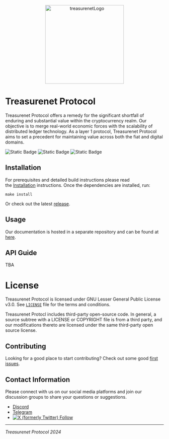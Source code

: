 <p align="center">  
  <a href="https://treasurenet.io">  
    <img alt="treasurenetLogo" src="https://raw.githubusercontent.com/treasurenetprotocol/docs/feature/1.0.3/static/img/logo_tn_github.png" width="250" />  
  </a>  
</p>  

# Treasurenet Protocol 

Treasurenet Protocol offers a remedy for the significant shortfall of enduring and substantial value within the cryptocurrency realm. Our objective is to merge real-world economic forces with the scalability of distributed ledger technology. As a layer 1 protocol, Treasurenet Protocol aims to set a precedent for maintaining value across both the fiat and digital domains.

<img alt="Static Badge" src="https://img.shields.io/badge/license-LGPL_3.0-blue">  <img alt="Static Badge" src="https://img.shields.io/badge/Golang-v1.22-orange">  <img alt="Static Badge" src="https://img.shields.io/badge/tag-v1.5.0-green">

## Installation

For prerequisites and detailed build instructions please read the [Installation](https://wiki.treasurenet.io/docs/For-Validators/quickStart/) instructions. Once the dependencies are installed, run:

```shell
make install
```

Or check out the latest [release](https://github.com/treasurenetprotocol/treasurenet/releases).
## Usage

Our documentation is hosted in a separate repository and can be found at [here](https://wiki.treasurenet.io).

## API Guide

TBA

# License
Treasurenet Protocol is licensed under GNU Lesser General Public License v3.0. See [`LICENSE`](LICENSE) file for the terms and conditions.

Treasurenet Protocl includes third-party open-source code. In general, a source subtree with a LICENSE or COPYRIGHT file is from a third party, and our modifications thereto are licensed under the same third-party open source license.

## Contributing

Looking for a good place to start contributing? Check out some good [first issues](https://github.com/treasurenetprotocol/treasurenet/issues/new/choose).


## Contact Information

Please connect with us on our social media platforms and join our discussion groups to share your questions or suggestions.

- [Discord](https://discord.com/invite/treasurenet)
- [Telegram](https://t.me/treasurenet)
- <a href="https://twitter.com/treasurenet_io"><img alt="X (formerly Twitter) Follow" src="https://img.shields.io/twitter/follow/treasurenet_io"></a>


-----  
_Treasurenet Protocol 2024_
